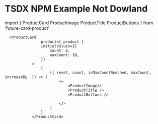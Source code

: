 # TSDX NPM Example Not Dowland


import {
  ProductCard
ProductImage
ProductTitle
ProductButtons
} from 'future-card-product'


```
  <ProductCard 
                product={ product }
                initialValues={{
                    count: 6,
                    maxCount: 10,
                }}
            >
                {
                    ({ reset, count, isMaxCountReached, maxCount, increaseBy  }) => (
                        <>
                            <ProductImage/>
                            <ProductTitle />
                            <ProductButtons />
                         
                        </>
                    )
                }
            </ProductCard>

```